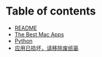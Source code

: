 # Table of contents

* [README](README.md)
* [The Best Mac Apps](the-best-mac-apps.md)
* [Python](python-related.md)
* [应用已损坏，请移除废纸篓](ying-yong-sun-huai.md)
